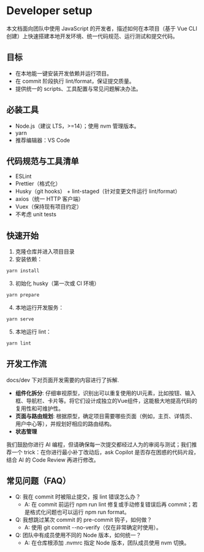 # Developer setup

本文档面向团队中使用 JavaScript 的开发者，描述如何在本项目（基于 Vue CLI 创建）上快速搭建本地开发环境、统一代码规范、运行测试和提交代码。

## 目标

- 在本地能一键安装开发依赖并运行项目。
- 在 commit 阶段执行 lint/format，保证提交质量。
- 提供统一的 scripts、工具配置与常见问题解决办法。

## 必装工具

- Node.js（建议 LTS，>=14）；使用 nvm 管理版本。
- yarn
- 推荐编辑器：VS Code

## 代码规范与工具清单

- ESLint
- Prettier（格式化）
- Husky（git hooks） + lint-staged（针对变更文件运行 lint/format）
- axios（统一 HTTP 客户端）
- Vuex（保持现有项目约定）
- 不考虑 unit tests

## 快速开始

1. 克隆仓库并进入项目目录
2. 安装依赖：
```bash
yarn install
```

3. 初始化 husky（第一次或 CI 环境）
```bash
yarn prepare
```

4. 本地运行开发服务：
```bash
yarn serve
```

5. 本地运行 lint：
```bash
yarn lint
```

## 开发工作流

docs/dev 下对页面开发需要的内容进行了拆解.

- **组件化拆分**: 仔细审视原型，识别出可以重复使用的UI元素，比如按钮、输入框、导航栏、卡片等。将它们设计成独立的Vue组件，这能极大地提高代码的复用性和可维护性。
- **页面与路由规划**: 根据原型，确定项目需要哪些页面（例如，主页、详情页、用户中心等），并规划好相应的路由结构。
- **状态管理**

我们鼓励你进行 AI 编程，但请确保每一次提交都经过人为的审阅与测试；我们推荐一个 trick：在你进行最小补丁改动后，ask Copilot 是否存在困惑的代码片段，结合 AI 的 Code Review 再进行修改。

## 常见问题（FAQ）

- Q: 我在 commit 时被阻止提交，报 lint 错误怎么办？
  - A: 在 commit 前运行 npm run lint 修复或手动修复错误后再 commit；若是格式化问题也可以运行 npm run format。
- Q: 我想跳过某次 commit 的 pre-commit 钩子，如何做？
  - A: 使用 git commit --no-verify（仅在非常确定时使用）。
- Q: 团队中有成员使用不同的 Node 版本，如何统一？
  - A: 在仓库根添加 .nvmrc 指定 Node 版本，团队成员使用 nvm 切换。
